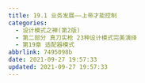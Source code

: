 ```yaml
---
title: 19.1 业务发展——上帝才能控制
categories: 
  - 设计模式之禅(第2版)
  - 第二部分 真刀实枪 23种设计模式完美演绎
  - 第19章 适配器模式
abbrlink: 7495098b
date: 2021-09-27 19:57:33
updated: 2021-09-27 19:57:33
---
```

